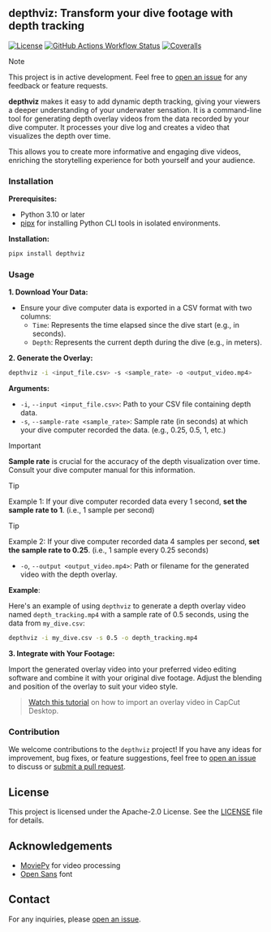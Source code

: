 ## depthviz: Transform your dive footage with depth tracking

[![License](https://img.shields.io/github/license/noppanut15/depthviz)](LICENSE) [![GitHub Actions Workflow Status](https://img.shields.io/github/actions/workflow/status/noppanut15/depthviz/deploy.yaml)](https://github.com/noppanut15/depthviz/actions) [![Coveralls](https://img.shields.io/coverallsCoverage/github/noppanut15/depthviz)
](https://coveralls.io/github/noppanut15/depthviz) 



> [!NOTE]
> This project is in active development. Feel free to [open an issue](https://github.com/noppanut15/depthviz/issues) for any feedback or feature requests.

**depthviz** makes it easy to add dynamic depth tracking, giving your viewers a deeper understanding of your underwater sensation. It is a command-line tool for generating depth overlay videos from the data recorded by your dive computer. It processes your dive log and creates a video that visualizes the depth over time.

This allows you to create more informative and engaging dive videos, enriching the storytelling experience for both yourself and your audience.

### Installation

**Prerequisites:**

* Python 3.10 or later
* [pipx](https://pipx.pypa.io/stable/installation/) for installing Python CLI tools in isolated environments.

**Installation:**

```bash
pipx install depthviz
```

### Usage

**1. Download Your Data:**

* Ensure your dive computer data is exported in a CSV format with two columns:
    * `Time`: Represents the time elapsed since the dive start (e.g., in seconds).
    * `Depth`: Represents the current depth during the dive (e.g., in meters).

**2. Generate the Overlay:**

```bash
depthviz -i <input_file.csv> -s <sample_rate> -o <output_video.mp4>
```

**Arguments:**

* `-i`, `--input <input_file.csv>`: Path to your CSV file containing depth data. 
* `-s`, `--sample-rate <sample_rate>`: Sample rate (in seconds) at which your dive computer recorded the data. (e.g., 0.25, 0.5, 1, etc.) 
> [!IMPORTANT]
> **Sample rate** is crucial for the accuracy of the depth visualization over time. Consult your dive computer manual for this information.

> [!TIP]
> Example 1: If your dive computer recorded data every 1 second, **set the sample rate to 1**. (i.e., 1 sample per second)

> [!TIP]
> Example 2: If your dive computer recorded data 4 samples per second, **set the sample rate to 0.25**. (i.e., 1 sample every 0.25 seconds)
* `-o`, `--output <output_video.mp4>`: Path or filename for the generated video with the depth overlay.

**Example**:

Here's an example of using `depthviz` to generate a depth overlay video named `depth_tracking.mp4` with a sample rate of 0.5 seconds, using the data from `my_dive.csv`:

```bash
depthviz -i my_dive.csv -s 0.5 -o depth_tracking.mp4
```

**3. Integrate with Your Footage:**

Import the generated overlay video into your preferred video editing software and combine it with your original dive footage. Adjust the blending and position of the overlay to suit your video style. 
> [Watch this tutorial](https://www.youtube.com/watch?v=ZggKrWk98Ag) on how to import an overlay video in CapCut Desktop.


### Contribution

We welcome contributions to the `depthviz` project! If you have any ideas for improvement, bug fixes, or feature suggestions, feel free to [open an issue](https://github.com/noppanut15/depthviz/issues) to discuss or [submit a pull request](https://github.com/noppanut15/depthviz/pulls).


## License

This project is licensed under the Apache-2.0 License. See the [LICENSE](LICENSE) file for details.

## Acknowledgements

- [MoviePy](https://github.com/Zulko/moviepy) for video processing
- [Open Sans](https://github.com/googlefonts/opensans) font

## Contact

For any inquiries, please [open an issue](https://github.com/noppanut15/depthviz/issues).

